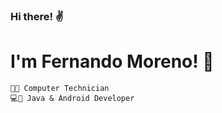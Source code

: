 ### Hi there! ✌

# I'm Fernando Moreno! 👋

    👨‍🎓 Computer Technician
    💻📱 Java & Android Developer
    
